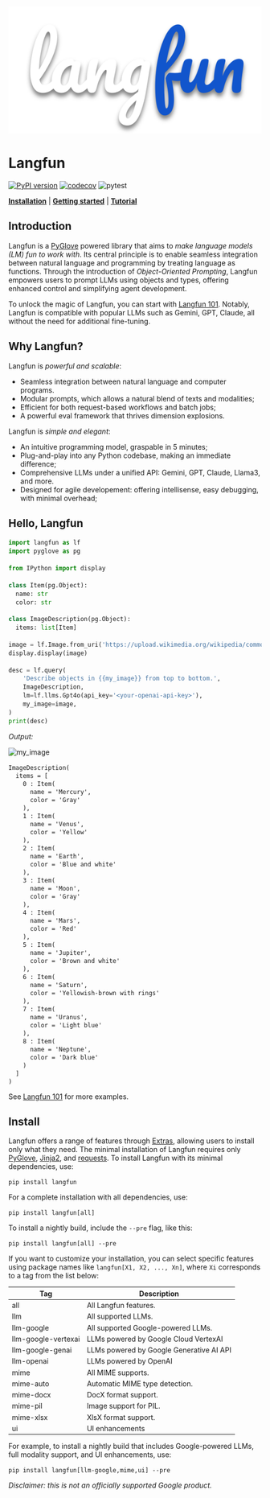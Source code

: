 <div align="center">
<img src="https://raw.githubusercontent.com/google/langfun/main/docs/_static/logo.svg" width="520px" alt="logo"></img>
</div>

# Langfun

[![PyPI version](https://badge.fury.io/py/langfun.svg)](https://badge.fury.io/py/langfun)
[![codecov](https://codecov.io/gh/google/langfun/branch/main/graph/badge.svg)](https://codecov.io/gh/google/langfun)
![pytest](https://github.com/google/langfun/actions/workflows/ci.yaml/badge.svg)

[**Installation**](#install) | [**Getting started**](#hello-langfun) | [**Tutorial**](https://colab.research.google.com/github/google/langfun/blob/main/docs/notebooks/langfun101.ipynb)

## Introduction

Langfun is a [PyGlove](https://github.com/google/pyglove) powered library that
aims to *make language models (LM) fun to work with*. Its central principle is
to enable seamless integration between natural language and programming by
treating language as functions. Through the introduction of *Object-Oriented Prompting*, 
Langfun empowers users to prompt LLMs using objects and types, offering enhanced
control and simplifying agent development.

To unlock the magic of Langfun, you can start with
[Langfun 101](https://colab.research.google.com/github/google/langfun/blob/main/docs/notebooks/langfun101.ipynb). Notably, Langfun is compatible with popular LLMs such as Gemini, GPT,
Claude, all without the need for additional fine-tuning.

## Why Langfun?

Langfun is *powerful and scalable*:

*   Seamless integration between natural language and computer programs.
*   Modular prompts, which allows a natural blend of texts and modalities;
*   Efficient for both request-based workflows and batch jobs;
*   A powerful eval framework that thrives dimension explosions.

Langfun is *simple and elegant*:

*   An intuitive programming model, graspable in 5 minutes;
*   Plug-and-play into any Python codebase, making an immediate difference;
*   Comprehensive LLMs under a unified API: Gemini, GPT, Claude, Llama3, and more.
*   Designed for agile developement: offering intellisense, easy debugging, with minimal overhead;

## Hello, Langfun

```python
import langfun as lf
import pyglove as pg

from IPython import display

class Item(pg.Object):
  name: str
  color: str

class ImageDescription(pg.Object):
  items: list[Item]

image = lf.Image.from_uri('https://upload.wikimedia.org/wikipedia/commons/thumb/8/83/Solar_system.jpg/1646px-Solar_system.jpg')
display.display(image)

desc = lf.query(
    'Describe objects in {{my_image}} from top to bottom.',
    ImageDescription,
    lm=lf.llms.Gpt4o(api_key='<your-openai-api-key>'),
    my_image=image,
)
print(desc)
```
*Output:*

<img src="https://upload.wikimedia.org/wikipedia/commons/thumb/8/83/Solar_system.jpg/1646px-Solar_system.jpg" width="520px" alt="my_image"></img>

```
ImageDescription(
  items = [
    0 : Item(
      name = 'Mercury',
      color = 'Gray'
    ),
    1 : Item(
      name = 'Venus',
      color = 'Yellow'
    ),
    2 : Item(
      name = 'Earth',
      color = 'Blue and white'
    ),
    3 : Item(
      name = 'Moon',
      color = 'Gray'
    ),
    4 : Item(
      name = 'Mars',
      color = 'Red'
    ),
    5 : Item(
      name = 'Jupiter',
      color = 'Brown and white'
    ),
    6 : Item(
      name = 'Saturn',
      color = 'Yellowish-brown with rings'
    ),
    7 : Item(
      name = 'Uranus',
      color = 'Light blue'
    ),
    8 : Item(
      name = 'Neptune',
      color = 'Dark blue'
    )
  ]
)
```
See [Langfun 101](https://colab.research.google.com/github/google/langfun/blob/main/docs/notebooks/langfun101.ipynb) for more examples.

## Install

Langfun offers a range of features through [Extras](https://packaging.python.org/en/latest/tutorials/installing-packages/#installing-extras), allowing users to install only what they need. The minimal installation of Langfun requires only [PyGlove](https://github.com/google/pyglove), [Jinja2](https://github.com/pallets/jinja/), and [requests](https://github.com/psf/requests). To install Langfun with its minimal dependencies, use:

```
pip install langfun
```

For a complete installation with all dependencies, use:

```
pip install langfun[all]
```

To install a nightly build, include the `--pre` flag, like this:

```
pip install langfun[all] --pre
```

If you want to customize your installation, you can select specific features using package names like `langfun[X1, X2, ..., Xn]`, where `Xi` corresponds to a tag from the list below:

| Tag                 |  Description                             |
| ------------------- | ---------------------------------------- |
| all                 | All Langfun features.                    |
| llm                 | All supported LLMs.                      |
| llm-google          | All supported Google-powered LLMs.       |
| llm-google-vertexai | LLMs powered by Google Cloud VertexAI    |
| llm-google-genai    | LLMs powered by Google Generative AI API |
| llm-openai          | LLMs powered by OpenAI                   |
| mime                | All MIME supports.                       |
| mime-auto           | Automatic MIME type detection.           |
| mime-docx           | DocX format support.                     |
| mime-pil            | Image support for PIL.                   |
| mime-xlsx           | XlsX format support.                     |
| ui                  | UI enhancements                          |


For example, to install a nightly build that includes Google-powered LLMs, full modality support, and UI enhancements, use:
```
pip install langfun[llm-google,mime,ui] --pre
```

*Disclaimer: this is not an officially supported Google product.*
